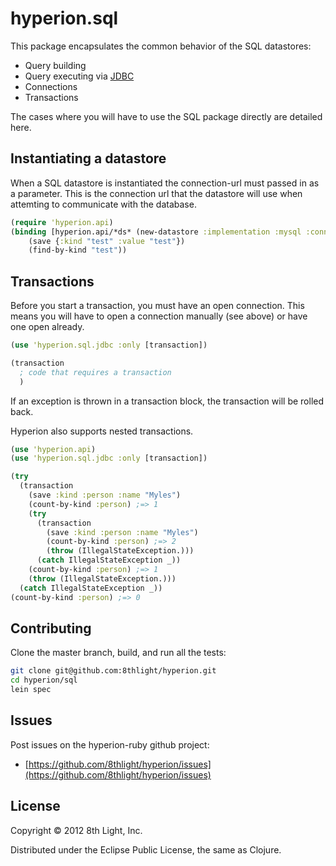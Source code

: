 hyperion.sql
============

This package encapsulates the common behavior of the SQL datastores:

  * Query building
  * Query executing via [JDBC](http://docs.oracle.com/javase/tutorial/jdbc/basics/index.html)
  * Connections
  * Transactions

The cases where you will have to use the SQL package directly are detailed here.

## Instantiating a datastore

When a SQL datastore is instantiated the connection-url must passed in as a parameter. This is the connection url that the datastore will use when attemting to communicate with the database.

```clojure
(require 'hyperion.api)
(binding [hyperion.api/*ds* (new-datastore :implementation :mysql :connection-url "jdbc:mysql://localhost:3306/myapp?user=root" :database "myapp")]
    (save {:kind "test" :value "test"})
    (find-by-kind "test"))
```

## Transactions

Before you start a transaction, you must have an open connection. This means you will have to open a connection manually (see above) or have one open already.

``` clojure
(use 'hyperion.sql.jdbc :only [transaction])

(transaction
  ; code that requires a transaction
  )
```

If an exception is thrown in a transaction block, the transaction will be rolled back.

Hyperion also supports nested transactions.

``` clojure
(use 'hyperion.api)
(use 'hyperion.sql.jdbc :only [transaction])

(try
  (transaction
    (save :kind :person :name "Myles")
    (count-by-kind :person) ;=> 1
    (try
      (transaction
        (save :kind :person :name "Myles")
        (count-by-kind :person) ;=> 2
        (throw (IllegalStateException.)))
      (catch IllegalStateException _))
    (count-by-kind :person) ;=> 1
    (throw (IllegalStateException.)))
  (catch IllegalStateException _))
(count-by-kind :person) ;=> 0
```

## Contributing

Clone the master branch, build, and run all the tests:

``` bash
git clone git@github.com:8thlight/hyperion.git
cd hyperion/sql
lein spec
```

## Issues

Post issues on the hyperion-ruby github project:

* [https://github.com/8thlight/hyperion/issues](https://github.com/8thlight/hyperion/issues)

## License

Copyright © 2012 8th Light, Inc.

Distributed under the Eclipse Public License, the same as Clojure.

